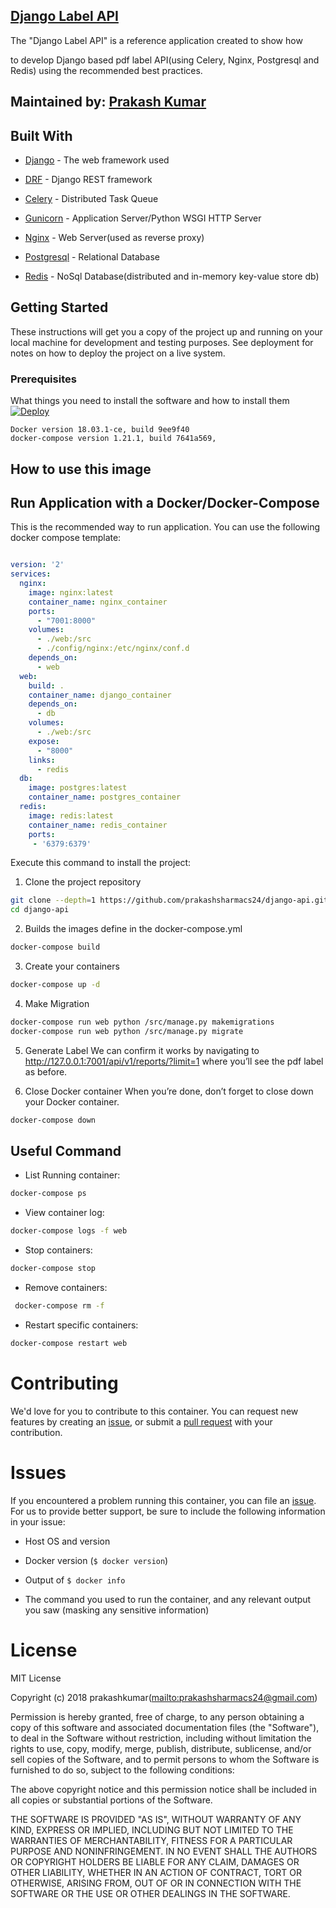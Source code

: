 ## [Django Label API](https://github.com/prakashsharmacs24/django-api)
The "Django Label API" is a reference application created to show how

to develop Django based pdf label API(using Celery, Nginx, Postgresql and Redis) using the recommended best practices.


## Maintained by: [Prakash Kumar](https://github.com/prakashsharmacs24)



## Built With
* [Django](http://www.celeryproject.org/) - The web framework used
* [DRF](http://www.django-rest-framework.org/) - Django REST framework
* [Celery](http://www.celeryproject.org/) -  Distributed Task Queue
* [Gunicorn](http://www.gunicorn.org/) -  Application Server/Python WSGI HTTP Server


* [Nginx](http://www.nginx.com/) - Web Server(used as  reverse proxy)
* [Postgresql](https://postgresql.org/) - Relational Database
* [Redis](https://redis.io/) - NoSql Database(distributed and  in-memory key-value store db)



## Getting Started

These instructions will get you a copy of the project up and running on your local machine for development and testing purposes. See deployment for notes on how to deploy the project on a live system.

### Prerequisites

What things you need to install the software and how to install them
[![Deploy](https://hub.docker.com/public/images/logos/mini-logo.svg)](https://docs.docker.com/compose/django/)
```
Docker version 18.03.1-ce, build 9ee9f40
docker-compose version 1.21.1, build 7641a569,
```


How to use this image
------------

Run Application with a Docker/Docker-Compose
------------
This is the recommended way to run application. You can use the following docker compose template:
```yaml

version: '2'
services:
  nginx:
    image: nginx:latest
    container_name: nginx_container
    ports:
      - "7001:8000"
    volumes:
      - ./web:/src
      - ./config/nginx:/etc/nginx/conf.d
    depends_on:
      - web
  web:
    build: .
    container_name: django_container
    depends_on:
      - db
    volumes:
      - ./web:/src
    expose:
      - "8000"
    links:
      - redis
  db:
    image: postgres:latest
    container_name: postgres_container
  redis:
    image: redis:latest
    container_name: redis_container
    ports:
     - '6379:6379'

```


Execute this command to install the project:
1.  Clone the project repository
```bash
git clone --depth=1 https://github.com/prakashsharmacs24/django-api.git
cd django-api
```

2.  Builds the images define in the docker-compose.yml
```bash
docker-compose build
```

3.  Create your containers


```bash
docker-compose up -d
```
4.  Make  Migration


```bash
docker-compose run web python /src/manage.py makemigrations
docker-compose run web python /src/manage.py migrate
```
5.  Generate Label
We can confirm it works by navigating to http://127.0.0.1:7001/api/v1/reports/?limit=1 where you’ll see the pdf label as before.

6. Close Docker container
When you’re done, don’t forget to close down your Docker container.
```bash
docker-compose down
```


Useful Command
------------
- List Running container:
```bash
docker-compose ps
```
- View container log:
```bash
docker-compose logs -f web
```
- Stop containers:
```bash
docker-compose stop
```
- Remove containers:
```bash
 docker-compose rm -f
```
- Restart specific containers:
```bash
docker-compose restart web
```


# Contributing

We'd love for you to contribute to this container. You can request new features by creating an [issue](https://github.com/prakashsharmacs24/django-api/issues), or submit a [pull request](https://github.com/prakashsharmacs24/django-api/pulls) with your contribution.

# Issues

If you encountered a problem running this container, you can file an [issue](https://github.com/prakashsharmacs24/django-api/issues). For us to provide better support, be sure to include the following information in your issue:

- Host OS and version
- Docker version (`$ docker version`)
- Output of `$ docker info`

- The command you used to run the container, and any relevant output you saw (masking any sensitive information)

# License

MIT License

Copyright (c) 2018 prakashkumar(<mailto:prakashsharmacs24@gmail.com>)

Permission is hereby granted, free of charge, to any person obtaining a copy
of this software and associated documentation files (the "Software"), to deal
in the Software without restriction, including without limitation the rights
to use, copy, modify, merge, publish, distribute, sublicense, and/or sell
copies of the Software, and to permit persons to whom the Software is
furnished to do so, subject to the following conditions:

The above copyright notice and this permission notice shall be included in all
copies or substantial portions of the Software.

THE SOFTWARE IS PROVIDED "AS IS", WITHOUT WARRANTY OF ANY KIND, EXPRESS OR
IMPLIED, INCLUDING BUT NOT LIMITED TO THE WARRANTIES OF MERCHANTABILITY,
FITNESS FOR A PARTICULAR PURPOSE AND NONINFRINGEMENT. IN NO EVENT SHALL THE
AUTHORS OR COPYRIGHT HOLDERS BE LIABLE FOR ANY CLAIM, DAMAGES OR OTHER
LIABILITY, WHETHER IN AN ACTION OF CONTRACT, TORT OR OTHERWISE, ARISING FROM,
OUT OF OR IN CONNECTION WITH THE SOFTWARE OR THE USE OR OTHER DEALINGS IN THE
SOFTWARE.
